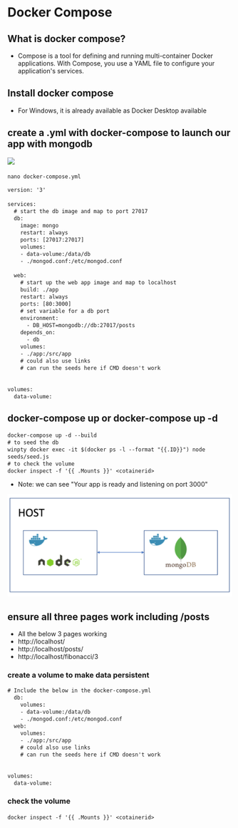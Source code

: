# Docker Compose 

## What is docker compose?
* Compose is a tool for defining and running multi-container Docker applications. With Compose, you use a YAML file to configure your application's services.

## Install docker compose
* For Windows, it is already available as Docker Desktop available
 
## create a .yml with docker-compose to launch our app with mongodb
![](https://hub.docker.com/_/mongo)

`nano docker-compose.yml`
```
version: '3'

services:
  # start the db image and map to port 27017
  db:
    image: mongo
    restart: always
    ports: [27017:27017]
    volumes:
    - data-volume:/data/db
    - ./mongod.conf:/etc/mongod.conf

  web:
    # start up the web app image and map to localhost
    build: ./app
    restart: always
    ports: [80:3000]
    # set variable for a db port
    environment:
      - DB_HOST=mongodb://db:27017/posts
    depends_on:
      - db
    volumes:
    - ./app:/src/app
    # could also use links
    # can run the seeds here if CMD doesn't work
     
    
volumes:
  data-volume:
```
## docker-compose up or docker-compose up -d
```
docker-compose up -d --build
# to seed the db
winpty docker exec -it $(docker ps -l --format "{{.ID}}") node seeds/seed.js
# to check the volume 
docker inspect -f '{{ .Mounts }}' <cotainerid>

```

* Note: we can see "Your app is ready and listening on port 3000"

 ![](docker-compose-node-db.png)

## ensure all three pages work including /posts
* All the below 3 pages working
* http://localhost/
* http://localhost/posts/
* http://localhost/fibonacci/3
  
### create a volume to make data persistent
```
# Include the below in the docker-compose.yml 
  db: 
    volumes:
    - data-volume:/data/db
    - ./mongod.conf:/etc/mongod.conf
  web:
    volumes:
    - ./app:/src/app
    # could also use links
    # can run the seeds here if CMD doesn't work
     
    
volumes:
  data-volume:
```
### check the volume 
`docker inspect -f '{{ .Mounts }}' <cotainerid>`

